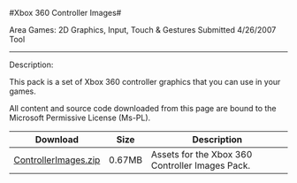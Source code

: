 #Xbox 360 Controller Images#

Area
Games: 2D Graphics, Input, Touch & Gestures
Submitted
4/26/2007
Tool

---

Description:

This pack is a set of Xbox 360 controller graphics that you can use in your games.


All content and source code downloaded from this page are bound to the Microsoft Permissive License (Ms-PL).

Download | Size | Description
---|---|---|
[ControllerImages.zip](https://github.com/nkast/XNAGameStudio/blob/master/Samples/ControllerImages.zip?raw=true) | 0.67MB | Assets for the Xbox 360 Controller Images Pack. 
